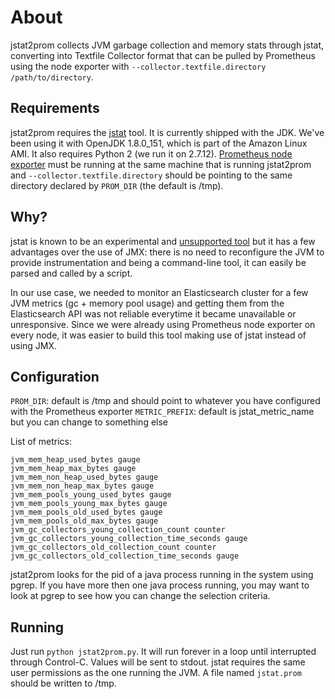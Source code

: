 # About
jstat2prom collects JVM garbage collection and memory stats through jstat, converting into Textfile Collector format that can be pulled
by Prometheus using the node exporter with `--collector.textfile.directory /path/to/directory`.

## Requirements
jstat2prom requires the [jstat](https://docs.oracle.com/javase/9/tools/jstat.htm#JSWOR734) tool. It is currently shipped with the JDK. We've been using it with OpenJDK 1.8.0_151, which is part of
the Amazon Linux AMI. It also requires Python 2 (we run it on 2.7.12). [Prometheus node exporter](https://github.com/prometheus/node_exporter) must be running
at the same machine that is running jstat2prom and `--collector.textfile.directory` should be pointing to the same directory declared
by `PROM_DIR` (the default is /tmp).

## Why?
jstat is known to be an experimental and [unsupported tool](https://docs.oracle.com/javase/9/tools/jstat.htm#JSWOR734) but it has a few
advantages over the use of JMX: there is no need to reconfigure the JVM to provide instrumentation and being a command-line tool, it can easily
be parsed and called by a script.

In our use case, we needed to monitor an Elasticsearch cluster for a few JVM metrics (gc + memory pool usage) and getting them from the
Elasticsearch API was not reliable everytime it became unavailable or unresponsive. Since we were already using Prometheus node exporter on
every node, it was easier to build this tool making use of jstat instead of using JMX.

## Configuration
`PROM_DIR`:  default is /tmp and should point to whatever you have configured with the Prometheus exporter
`METRIC_PREFIX`: default is jstat_metric_name but you can change to something else

List of metrics:
```
jvm_mem_heap_used_bytes gauge
jvm_mem_heap_max_bytes gauge
jvm_mem_non_heap_used_bytes gauge
jvm_mem_non_heap_max_bytes gauge
jvm_mem_pools_young_used_bytes gauge
jvm_mem_pools_young_max_bytes gauge
jvm_mem_pools_old_used_bytes gauge
jvm_mem_pools_old_max_bytes gauge
jvm_gc_collectors_young_collection_count counter
jvm_gc_collectors_young_collection_time_seconds gauge
jvm_gc_collectors_old_collection_count counter
jvm_gc_collectors_old_collection_time_seconds gauge
```

jstat2prom looks for the pid of a java process running in the system using pgrep. If you have more then one java process running, you may
want to look at pgrep to see how you can change the selection criteria.

## Running
Just run `python jstat2prom.py`. It will run forever in a loop until interrupted through Control-C. Values will be sent to stdout. jstat
requires the same user permissions as the one running the JVM. A file named `jstat.prom` should be written to /tmp.
